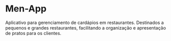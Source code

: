 # Men-App
Aplicativo para gerenciamento de cardápios em restaurantes. Destinados a pequenos e grandes restaurantes, facilitando a organização e apresentação de pratos para os clientes.
